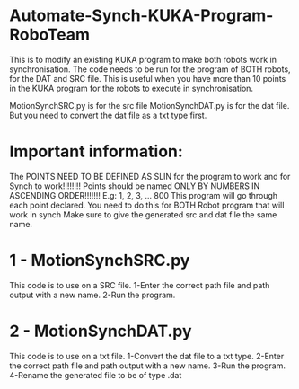 # Automate-Synch-KUKA-Program-RoboTeam
This is to modify an existing KUKA program to make both robots work in synchronisation.
The code needs to be run for the program of BOTH robots, for the DAT and SRC file. 
This is useful when you have more than 10 points in the KUKA program for the robots to execute in synchronisation. 

MotionSynchSRC.py is for the src file
MotionSynchDAT.py is for the dat file. But you need to convert the dat file as a txt type first.

# Important information:
The POINTS NEED TO BE DEFINED AS SLIN for the program to work and for Synch to work!!!!!!!!
Points should be named ONLY BY NUMBERS IN ASCENDING ORDER!!!!!!! E.g: 1, 2, 3, ... 800
This program will go through each point declared.
You need to do this for BOTH Robot program that will work in synch
Make sure to give the generated src and dat file the same name.

# 1 - MotionSynchSRC.py
This code is to use on a SRC file.
1-Enter the correct path file and path output with a new name.
2-Run the program.


# 2 - MotionSynchDAT.py
This code is to use on a txt file.
1-Convert the dat file to a txt type.
2-Enter the correct path file and path output with a new name.
3-Run the program.
4-Rename the generated file to be of type .dat

